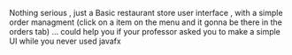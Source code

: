 Nothing serious , just a
Basic restaurant store user interface , with a simple order managment (click on a item on the menu and it gonna be there in the orders tab) 
... could help you if your professor asked you to make a simple UI while you never used javafx
